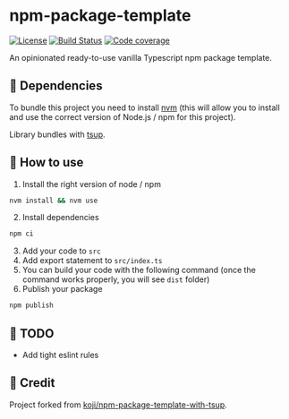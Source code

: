 # npm-package-template

[![License](https://img.shields.io/badge/License-Apache_2.0-blue.svg)](https://opensource.org/licenses/Apache-2.0)
[![Build Status](https://github.com/MarwanEB/npm-package-template/actions/workflows/main.yaml/badge.svg)](https://github.com/MarwanEB/npm-package-template/actions/workflows/main.yaml)
[![Code coverage](https://codecov.io/gh/MarwanEB/npm-package-template/graph/badge.svg?token=ZFK2TXK7D1)](https://codecov.io/gh/MarwanEB/npm-package-template)

An opinionated ready-to-use vanilla Typescript npm package template.

## 🔗 Dependencies

To bundle this project you need to install [nvm](https://github.com/nvm-sh/nvm?tab=readme-ov-file#installing-and-updating) (this will allow you to install and use the correct version of Node.js / npm for this project).

Library bundles with [tsup](https://tsup.egoist.dev/).

## 📖 How to use

1. Install the right version of node / npm

```sh
nvm install && nvm use
```

2. Install dependencies

```sh
npm ci
```

3. Add your code to `src`
4. Add export statement to `src/index.ts`
5. You can build your code with the following command (once the command works properly, you will see `dist` folder)
6. Publish your package

```zsh
npm publish
```

## 📝 TODO

- Add tight eslint rules

## 🙏 Credit

Project forked from [koji/npm-package-template-with-tsup](https://github.com/koji/npm-package-template-with-tsup).
